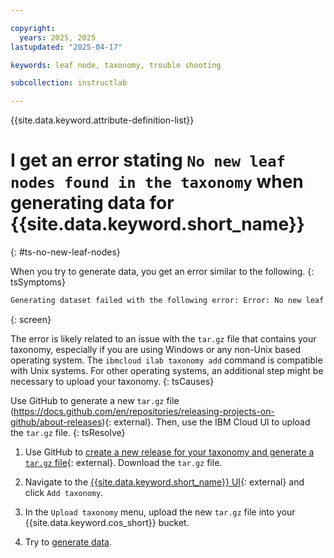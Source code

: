 ```yaml
---

copyright:
  years: 2025, 2025
lastupdated: "2025-04-17"

keywords: leaf node, taxonomy, trouble shooting

subcollection: instructlab

---
```


{{site.data.keyword.attribute-definition-list}}

# I get an error stating `No new leaf nodes found in the taxonomy` when generating data for {{site.data.keyword.short_name}}
{: #ts-no-new-leaf-nodes}

When you try to generate data, you get an error similar to the following.
{: tsSymptoms}

```txt
Generating dataset failed with the following error: Error: No new leaf nodes found in the taxonomy.
```
{: screen}

The error is likely related to an issue with the `tar.gz` file that contains your taxonomy, especially if you are using Windows or any non-Unix based operating system. The `ibmcloud ilab taxonomy add` command is compatible with Unix systems. For other operating systems, an additional step might be necessary to upload your taxonomy.
{: tsCauses}

Use GitHub to generate a new `tar.gz` file (https://docs.github.com/en/repositories/releasing-projects-on-github/about-releases){: external}. Then, use the IBM Cloud UI to upload the `tar.gz` file.
{: tsResolve}

1. Use GitHub to [create a new release for your taxonomy and generate a `tar.gz` file](https://docs.github.com/en/repositories/releasing-projects-on-github/about-releases){: external}. Download the `tar.gz` file. 

2. Navigate to the [{{site.data.keyword.short_name}} UI](https://cloud.ibm.com/instructlab/overview){: external} and click `Add taxonomy`.

3. In the `Upload taxonomy` menu, upload the new `tar.gz` file into your {{site.data.keyword.cos_short}} bucket. 

4. Try to [generate data](/docs/instructlab?topic=instructlab-data-generate&interface=ui). 
